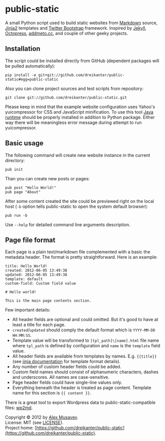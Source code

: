 # public-static

A small Python script used to build static websites from [Markdown](http://daringfireball.net/projects/markdown) source, [Jinja2](http://jinja.pocoo.org) templates and [Twitter Bootstrap](http://getskeleton.com) framework. Inspired by [Jekyll](http://jekyllrb.com), [Octopress](http://octopress.org), [addmeto.cc](https://github.com/bobuk/addmeto.cc), and couple of other geeky projects.

## Installation

The script could be installed directly from GitHub (dependent packages will be pulled automatically):

	pip install -e git+git://github.com/dreikanter/public-static#egg=public-static

Also you can clone project sources and test scripts from repository:

	git clone git://github.com/dreikanter/public-static.git

Please keep in mind that the example website configuration uses Yahoo's yuicompressor for CSS and JavaScript minification. To use this tool [Java runtime](http://www.java.com/en/download/index.jsp) should be properly installed in addition to Python package. Either way there will be meaningless error message during attempt to run yuicompressor.

## Basic usage

The following command will create new website instance in the current directory:

	pub init

Than you can create new posts or pages:

	pub post "Hello World!"
	pub page "About"

After some content created the site could be previewed right on the local host (`-b` option tells public-static to open the system default browser):

	pub run -b

Use `--help` for detailed command line arguments description.

## Page file format

Each page is a plain text/markdown file complemented with a basic the metadata header. The format is pretty straightforward. Here is an example:

	title: Hello World!
	created: 2012-06-05 13:49:38
	updated: 2012-06-05 13:49:38
	template: default
	custom-field: Custom field value

	# Hello world!

	This is the main page contents section.

Few important details:

* All header fields are optional and could omitted. But it's good to have at least a title for each page.
* `created`/`updated` should comply the default format which is `YYYY-MM-DD HH:MM:SS`.
* Template value will be transformed to `[tpl_path]\[name].html` file name where `tpl_path` is defined by configuration and `name` is the `template` field value.
* All header fields are available from templates by names. E.g. `{{title}}` (see [jinja documentation](http://jinja.pocoo.org/docs) for template format details).
* Any number of custom header fields could be added.
* Custom field names should consist of alphanumeric characters, dashes and underscores. All names are case-sensitive.
* Page header fields could have single-line values only.
* Everything beneath the header is treated as page content. Template name for this section is `{{ content }}`.

There is a great tool to export Wordpress data to public-static-compatible files: [wp2md](https://github.com/dreikanter/wp2md).

Copyright &copy; 2012 by [Alex Musayev](http://alex.musayev.com).  
License: MIT (see [LICENSE](https://raw.github.com/dreikanter/public-static/master/LICENSE)).  
Project home: [https://github.com/dreikanter/public-static](https://github.com/dreikanter/public-static).  
